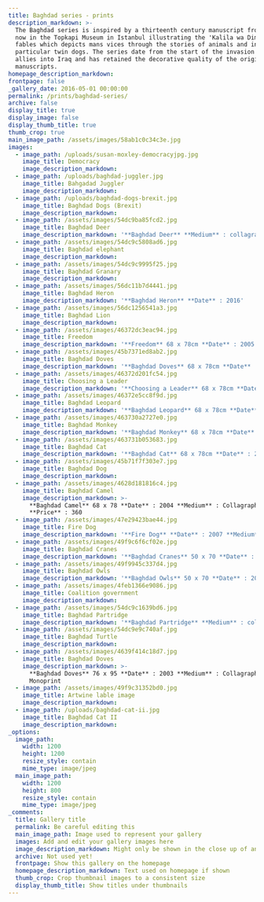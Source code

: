 ```yaml
---
title: Baghdad series - prints
description_markdown: >-
  The Baghdad series is inspired by a thirteenth century manuscript from Baghdad
  now in the Topkapi Museum in Istanbul illustrating the 'Kalila wa Dimna'
  fables which depicts mans vices through the stories of animals and in
  particular twin dogs. The series date from the start of the invasion of the
  allies into Iraq and has retained the decorative quality of the origional
  manuscripts.
homepage_description_markdown:
frontpage: false
_gallery_date: 2016-05-01 00:00:00
permalink: /prints/baghdad-series/
archive: false
display_title: true
display_image: false
display_thumb_title: true
thumb_crop: true
main_image_path: /assets/images/58ab1c0c34c3e.jpg
images:
  - image_path: /uploads/susan-moxley-democracyjpg.jpg
    image_title: Democracy
    image_description_markdown:
  - image_path: /uploads/baghdad-juggler.jpg
    image_title: Bahgadad Juggler
    image_description_markdown:
  - image_path: /uploads/baghdad-dogs-brexit.jpg
    image_title: Baghdad Dogs (Brexit)
    image_description_markdown:
  - image_path: /assets/images/54dc9ba85fcd2.jpg
    image_title: Baghdad Deer
    image_description_markdown: '**Baghdad Deer** **Medium** : collagraph'
  - image_path: /assets/images/54dc9c5808ad6.jpg
    image_title: Baghdad elephant
    image_description_markdown:
  - image_path: /assets/images/54dc9c9995f25.jpg
    image_title: Baghdad Granary
    image_description_markdown:
  - image_path: /assets/images/56dc11b7d4441.jpg
    image_title: Baghdad Heron
    image_description_markdown: '**Baghdad Heron** **Date** : 2016'
  - image_path: /assets/images/56dc1256541a3.jpg
    image_title: Baghdad Lion
    image_description_markdown:
  - image_path: /assets/images/46372dc3eac94.jpg
    image_title: Freedom
    image_description_markdown: '**Freedom** 68 x 78cm **Date** : 2005 **Medium** : Collagraph'
  - image_path: /assets/images/45b7371ed8ab2.jpg
    image_title: Baghdad Doves
    image_description_markdown: '**Baghdad Doves** 68 x 78cm **Date** : 2003 **Medium** : Collagraph'
  - image_path: /assets/images/46372d201fc54.jpg
    image_title: Choosing a Leader
    image_description_markdown: '**Choosing a Leader** 68 x 78cm **Date** : 2003 **Medium** : collagraph'
  - image_path: /assets/images/46372e5cc8f9d.jpg
    image_title: Baghdad Leopard
    image_description_markdown: '**Baghdad Leopard** 68 x 78cm **Date** : 2004 **Medium** : Collagraph'
  - image_path: /assets/images/463730a2727e0.jpg
    image_title: Baghdad Monkey
    image_description_markdown: '**Baghdad Monkey** 68 x 78cm **Date** : 2006 **Medium** : Collagraph'
  - image_path: /assets/images/463731b053683.jpg
    image_title: Baghdad Cat
    image_description_markdown: '**Baghdad Cat** 68 x 78cm **Date** : 2006 **Medium** : Collagraph'
  - image_path: /assets/images/45b71f7f303e7.jpg
    image_title: Baghdad Dog
    image_description_markdown:
  - image_path: /assets/images/4628d181816c4.jpg
    image_title: Baghdad Camel
    image_description_markdown: >-
      **Baghdad Camel** 68 x 78 **Date** : 2004 **Medium** : Collagraph
      **Price** : 360
  - image_path: /assets/images/47e29423bae44.jpg
    image_title: Fire Dog
    image_description_markdown: '**Fire Dog** **Date** : 2007 **Medium** : Collagraph'
  - image_path: /assets/images/49f9c6f6cf02e.jpg
    image_title: Baghdad Cranes
    image_description_markdown: '**Baghdad Cranes** 50 x 70 **Date** : 2009 **Medium** : Collagraph'
  - image_path: /assets/images/49f9945c337d4.jpg
    image_title: Baghdad Owls
    image_description_markdown: '**Baghdad Owls** 50 x 70 **Date** : 2009 **Medium** : Collagraph'
  - image_path: /assets/images/4feb1366e9086.jpg
    image_title: Coalition government
    image_description_markdown:
  - image_path: /assets/images/54dc9c1639bd6.jpg
    image_title: Baghdad Partridge
    image_description_markdown: '**Baghdad Partridge** **Medium** : collagraph'
  - image_path: /assets/images/54dc9e9c740af.jpg
    image_title: Baghdad Turtle
    image_description_markdown:
  - image_path: /assets/images/4639f414c18d7.jpg
    image_title: Baghdad Doves
    image_description_markdown: >-
      **Baghdad Doves** 76 x 95 **Date** : 2003 **Medium** : Collagraph
      Monoprint
  - image_path: /assets/images/49f9c31352bd0.jpg
    image_title: Artwine lable image
    image_description_markdown:
  - image_path: /uploads/baghdad-cat-ii.jpg
    image_title: Baghdad Cat II
    image_description_markdown:
_options:
  image_path:
    width: 1200
    height: 1200
    resize_style: contain
    mime_type: image/jpeg
  main_image_path:
    width: 1200
    height: 800
    resize_style: contain
    mime_type: image/jpeg
_comments:
  title: Gallery title
  permalink: Be careful editing this
  main_image_path: Image used to represent your gallery
  images: Add and edit your gallery images here
  image_description_markdown: Might only be shown in the close up of an image
  archive: Not used yet!
  frontpage: Show this gallery on the homepage
  homepage_description_markdown: Text used on homepage if shown
  thumb_crop: Crop thumbnail images to a consistent size
  display_thumb_title: Show titles under thumbnails
---
```


